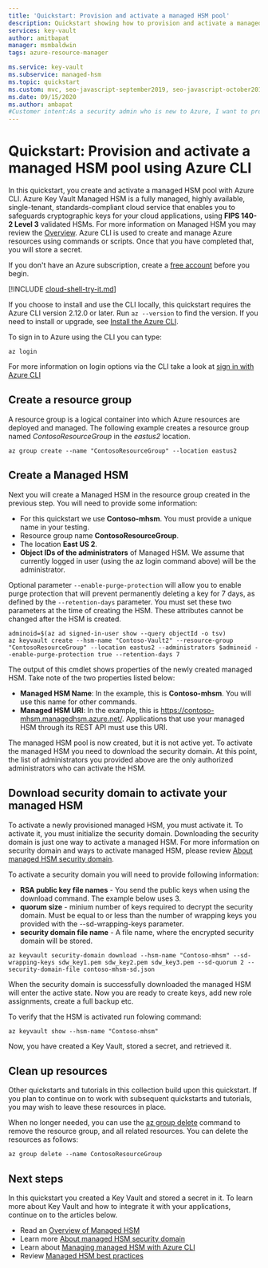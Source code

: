 ```yaml
---
title: 'Quickstart: Provision and activate a managed HSM pool'
description: Quickstart showing how to provision and activate a managed HSM pool using Azure CLI
services: key-vault
author: amitbapat
manager: msmbaldwin
tags: azure-resource-manager

ms.service: key-vault
ms.subservice: managed-hsm
ms.topic: quickstart
ms.custom: mvc, seo-javascript-september2019, seo-javascript-october2019
ms.date: 09/15/2020
ms.author: ambapat
#Customer intent:As a security admin who is new to Azure, I want to provision and activate a managed HSM
---
```

# Quickstart: Provision and activate a managed HSM pool using Azure CLI

In this quickstart, you create and activate a managed HSM pool with Azure CLI. Azure Key Vault Managed HSM is a fully managed, highly available, single-tenant, standards-compliant cloud service that enables you to safeguards cryptographic keys for your cloud applications, using **FIPS  140-2 Level 3** validated HSMs. For more information on Managed HSM you may review the [Overview](overview.md). Azure CLI is used to create and manage Azure resources using commands or scripts. Once that you have completed that, you will store a secret.

If you don't have an Azure subscription, create a [free account](https://azure.microsoft.com/free/?WT.mc_id=A261C142F) before you begin.


[!INCLUDE [cloud-shell-try-it.md](../../../includes/cloud-shell-try-it.md)]

If you choose to install and use the CLI locally, this quickstart requires the Azure CLI version 2.12.0 or later. Run `az --version` to find the version. If you need to install or upgrade, see [Install the Azure CLI]( /cli/azure/install-azure-cli).

To sign in to Azure using the CLI you can type:

```azurecli
az login
```

For more information on login options via the CLI take a look at [sign in with Azure CLI](/cli/azure/authenticate-azure-cli?view=azure-cli-latest)

## Create a resource group

A resource group is a logical container into which Azure resources are deployed and managed. The following example creates a resource group named *ContosoResourceGroup* in the *eastus2* location.

```azurecli
az group create --name "ContosoResourceGroup" --location eastus2
```

## Create a Managed HSM

Next you will create a Managed HSM in the resource group created in the previous step. You will need to provide some information:

- For this quickstart we use **Contoso-mhsm**. You must provide a unique name in your testing.
- Resource group name **ContosoResourceGroup**.
- The location **East US 2**.
- **Object IDs of the administrators** of Managed HSM. We assume that currently logged in user (using the az login command above) will be the administrator.

Optional parameter `--enable-purge-protection` will allow you to enable purge protection that will prevent permanently deleting a key for 7 days, as defined by the `--retention-days` parameter. You must set these two parameters at the time of creating the HSM. These attributes cannot be changed after the HSM is created.

```azurecli
adminoid=$(az ad signed-in-user show --query objectId -o tsv)
az keyvault create --hsm-name "Contoso-Vault2" --resource-group "ContosoResourceGroup" --location eastus2 --administrators $adminoid --enable-purge-protection true --retention-days 7
```



The output of this cmdlet shows properties of the newly created managed HSM. Take note of the two properties listed below:

- **Managed HSM Name**: In the example, this is **Contoso-mhsm**. You will use this name for other commands.
- **Managed HSM URI**: In the example, this is https://contoso-mhsm.managedhsm.azure.net/. Applications that use your managed HSM through its REST API must use this URI.

The managed HSM pool is now created, but it is not active yet. To activate the managed HSM you need to download the security domain. At this point, the list of administrators you provided above are the only authorized administrators who can activate the HSM.

## Download security domain to activate your managed HSM

To activate a newly provisioned managed HSM, you must activate it. To activate it, you must initialize the security domain. Downloading the security domain is just one way to activate a managed HSM. For more information on security domain and ways to activate managed HSM, please review [About managed HSM security domain](security-domains.md).

To activate a security domain you will need to provide following information:
- **RSA public key file names** - You send the public keys when using the download command. The example below uses 3.
- **quorum size** - minium number of keys required to decrypt the security domain. Must be equal to or less than the number of wrapping keys you provided with the --sd-wrapping-keys parameter.
- **security domain file name** - A file name, where the encrypted security domain will be stored.

```azurecli
az keyvault security-domain download --hsm-name "Contoso-mhsm" --sd-wrapping-keys sdw_key1.pem sdw_key2.pem sdw_key3.pem --sd-quorum 2 --security-domain-file contoso-mhsm-sd.json
```

When the security domain is successfully downloaded the managed HSM will enter the active state. Now you are ready to create keys, add new role assignments, create a full backup etc.

To verify that the HSM is activated run folowing command:

```azurecli
az keyvault show --hsm-name "Contoso-mhsm"
```

Now, you have created a Key Vault, stored a secret, and retrieved it.

## Clean up resources

Other quickstarts and tutorials in this collection build upon this quickstart. If you plan to continue on to work with subsequent quickstarts and tutorials, you may wish to leave these resources in place.

When no longer needed, you can use the [az group delete](/cli/azure/group) command to remove the resource group, and all related resources. You can delete the resources as follows:

```azurecli
az group delete --name ContosoResourceGroup
```

## Next steps

In this quickstart you created a Key Vault and stored a secret in it. To learn more about Key Vault and how to integrate it with your applications, continue on to the articles below.

- Read an [Overview of Managed HSM](overview.md)
- Learn more [About managed HSM security domain](service-limits.md)
- Learn about [Managing managed HSM with Azure CLI](manage-with-cli.md)
- Review [Managed HSM best practices](best-practices.md)
